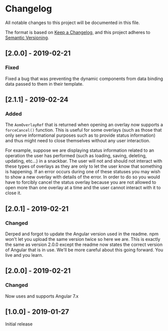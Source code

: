 # Changelog
All notable changes to this project will be documented in this file.

The format is based on [Keep a Changelog](https://keepachangelog.com/en/1.0.0/),
and this project adheres to [Semantic Versioning](https://semver.org/spec/v2.0.0.html).

## [2.0.0] - 2019-02-21
### Fixed
Fixed a bug that was preventing the dynamic components from data binding data passed to them in their template. 

## [2.1.1] - 2019-02-24
### Added
The `AomOverlayRef` that is returned when opening an overlay now supports a `forceCancel()` function. This is useful for some overlays (such as those that only serve informational purposes such as to provide status information) and thus might need to close themselves without any user interaction.

For example, suppose we are displaying status information related to an operation the user has performed (such as loading, saving, deleting, updating, etc...) in a snackbar. The user will not and should not interact with these types of overlays as they are only to let the user know that something is happening. If an error occurs during one of these statuses you may wish to show a new overlay with details of the error. In order to do so you would have to forcibly cancel the status overlay because you are not allowed to open more than one overlay at a time and the user cannot interact with it to close it.


## [2.0.1] - 2019-02-21
### Changed
Derped and forgot to update the Angular version used in the readme. npm won't let you upload the same version twice so here we are. This is exactly the same as version 2.0.0 except the readme now states the correct version of Angular that is in use. We'll be more careful about this going forward. You live and you learn.

## [2.0.0] - 2019-02-21
### Changed
Now uses and supports Angular 7.x

## [1.0.0] - 2019-01-27
Initial release



